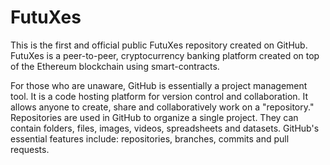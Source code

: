 # FutuXes
This is the first and official public FutuXes repository created on GitHub. FutuXes is a peer-to-peer, cryptocurrency banking platform created on top of the Ethereum blockchain using smart-contracts. 

For those who are unaware, GitHub is essentially a project management tool. It is a code hosting platform for version control and collaboration. It allows anyone to create, share and collaboratively work on a "repository." Repositories are used in GitHub to organize a single project. They can contain folders, files, images, videos, spreadsheets and datasets. GitHub's essential features include: repositories, branches, commits and pull requests. 
